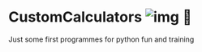 # CustomCalculators  ![img](https://img.shields.io/badge/buhohacker-Fullstack-blue) 🦉
Just some first programmes for python fun and training
